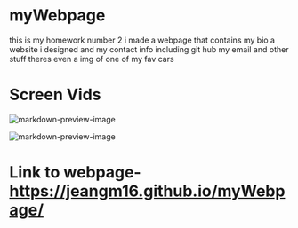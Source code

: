 # myWebpage

this is my homework number 2
i made a webpage that contains my bio
a website i designed
and my contact info including
git hub my email and other stuff
theres even a img of one of my fav cars

# Screen Vids

![markdown-preview-image](images/webpage-home.gif)

![markdown-preview-image](images/webpage-port.gif)

# Link to webpage- https://jeangm16.github.io/myWebpage/
